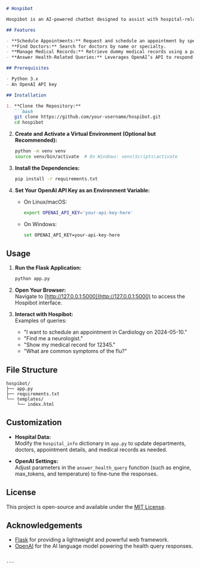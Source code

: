 
```markdown
# Hospibot

Hospibot is an AI-powered chatbot designed to assist with hospital-related tasks. It helps patients schedule appointments, find doctors, manage medical records, and answer health-related queries. With its user-friendly interface, Hospibot provides quick, reliable, and efficient support, improving patient experience and streamlining hospital operations.

## Features

- **Schedule Appointments:** Request and schedule an appointment by specifying a department and a date.
- **Find Doctors:** Search for doctors by name or specialty.
- **Manage Medical Records:** Retrieve dummy medical records using a patient ID.
- **Answer Health-Related Queries:** Leverages OpenAI’s API to respond to general health questions.

## Prerequisites

- Python 3.x
- An OpenAI API key

## Installation

1. **Clone the Repository:**
   ```bash
   git clone https://github.com/your-username/hospibot.git
   cd hospibot
   ```

2. **Create and Activate a Virtual Environment (Optional but Recommended):**
   ```bash
   python -m venv venv
   source venv/bin/activate  # On Windows: venv\Scripts\activate
   ```

3. **Install the Dependencies:**
   ```bash
   pip install -r requirements.txt
   ```

4. **Set Your OpenAI API Key as an Environment Variable:**
   - On Linux/macOS:
     ```bash
     export OPENAI_API_KEY='your-api-key-here'
     ```
   - On Windows:
     ```bash
     set OPENAI_API_KEY=your-api-key-here
     ```

## Usage

1. **Run the Flask Application:**
   ```bash
   python app.py
   ```

2. **Open Your Browser:**  
   Navigate to [http://127.0.0.1:5000](http://127.0.0.1:5000) to access the Hospibot interface.

3. **Interact with Hospibot:**  
   Examples of queries:
   - "I want to schedule an appointment in Cardiology on 2024-05-10."
   - "Find me a neurologist."
   - "Show my medical record for 12345."
   - "What are common symptoms of the flu?"

## File Structure

```
hospibot/
├── app.py
├── requirements.txt
└── templates/
    └── index.html
```

## Customization

- **Hospital Data:**  
  Modify the `hospital_info` dictionary in `app.py` to update departments, doctors, appointment details, and medical records as needed.

- **OpenAI Settings:**  
  Adjust parameters in the `answer_health_query` function (such as engine, max_tokens, and temperature) to fine-tune the responses.

## License

This project is open-source and available under the [MIT License](LICENSE).

## Acknowledgements

- [Flask](https://flask.palletsprojects.com/) for providing a lightweight and powerful web framework.
- [OpenAI](https://openai.com/) for the AI language model powering the health query responses.
```

---
